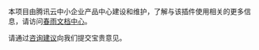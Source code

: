 本项目由腾讯云中小企业产品中心建设和维护，了解与该插件使用相关的更多信息，请访问[春雨文档中心](https://openapp.qq.com/docs/DCloudUni-app/vod.html)。

请通过[咨询建议](https://support.qq.com/products/164613)向我们提交宝贵意见。
